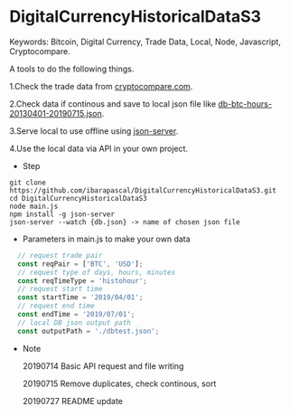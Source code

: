 # DigitalCurrencyHistoricalDataS3

Keywords: Bitcoin, Digital Currency, Trade Data, Local, Node, Javascript, Cryptocompare.

A tools to do the following things.

1.Check the trade data from [cryptocompare.com](https://min-api.cryptocompare.com).

2.Check data if continous and save to local json file like [db-btc-hours-20130401-20190715.json](https://github.com/ibarapascal/DigitalCurrencyHistoricalDataS3/blob/master/db-btc-hours-20130401-20190715.json).

3.Serve local to use offline using [json-server](https://github.com/typicode/json-server).

4.Use the local data via API in your own project.

- Step
```shell
git clone https://github.com/ibarapascal/DigitalCurrencyHistoricalDataS3.git
cd DigitalCurrencyHistoricalDataS3
node main.js
npm install -g json-server
json-server --watch {db.json} -> name of chosen json file
```

- Parameters in main.js to make your own data
```javascript
  // request trade pair
  const reqPair = ['BTC', 'USD'];
  // request type of days, hours, minutes
  const reqTimeType = 'histohour';
  // request start time
  const startTime = '2019/04/01';
  // request end time
  const endTime = '2019/07/01';
  // local DB json output path
  const outputPath = './dbtest.json';
```

- Note

  20190714 Basic API request and file writing

  20190715 Remove duplicates, check continous, sort
  
  20190727 README update
